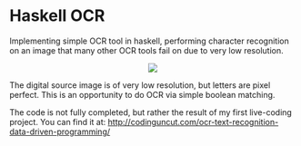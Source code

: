Haskell OCR
===========

Implementing simple OCR tool in haskell, performing character recognition on an image that many other OCR tools fail on due to very low resolution.

<center><img src="http://codinguncut.com/wp-content/uploads/haskell-programming-text-ocr.png"></center>

The digital source image is of very low resolution, but letters are pixel perfect. This is an opportunity to do OCR via simple boolean matching.

The code is not fully completed, but rather the result of my first live-coding project. You can find it at: http://codinguncut.com/ocr-text-recognition-data-driven-programming/
